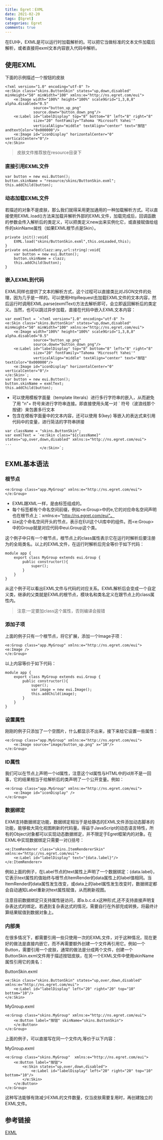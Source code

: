 ```yaml
---
title: Egret：EXML
date: 2021-02-20
tags: [Egret]
categories: Egret
comments: true
---
```


在EUI中，EXML是可以运行时加载解析的。可以把它当做标准的文本文件加载后解析，或者直接将exml文本内容嵌入代码中解析。

## 使用EXML

下面的示例描述一个按钮的皮肤
```
<?xml version="1.0" encoding="utf-8" ?> 
<e:Skin class="skins.ButtonSkin" states="up,down,disabled" minHeight="50" minWidth="100" xmlns:e="http://ns.egret.com/eui"> 
    <e:Image width="100%" height="100%" scale9Grid="1,3,8,8" alpha.disabled="0.5"
             source="button_up_png"
             source.down="button_down_png"/> 
    <e:Label id="labelDisplay" top="8" bottom="8" left="8" right="8"
             size="20" fontFamily="Tahoma 'Microsoft Yahei'"
             verticalAlign="middle" textAlign="center" text="按钮" andtextColor="0x000000"/> 
    <e:Image id="iconDisplay" horizontalCenter="0" verticalCenter="0"/> 
</e:Skin>
```
> 皮肤文件推荐放在resource目录下

### 直接引用EXML文件

```
var button = new eui.Button();
button.skinName = "resource/skins/ButtonSkin.exml";
this.addChild(button);
```

### 动态加载EXML文件
若描述的对象不是皮肤，那么我们就得采用更加通用的一种加载解析方式。可以直接使用EXML.load()方法来加载并解析外部的EXML文件，加载完成后，回调函数的参数会传入解析后的类定义，可以把类定义new出来实例化它，或直接赋值给组件的skinName属性（如果EXML根节点是Skin）。

```
private init():void{
    EXML.load("skins/ButtonSkin.exml",this.onLoaded,this);
}
private onLoaded(clazz:any,url:string):void{
    var button = new eui.Button();
    button.skinName = clazz;
    this.addChild(button);
}
```

### 嵌入EXML到代码
EXML同样也提供了文本的解析方式，这个过程可以直接类比对JSON文件的处理，因为几乎是一样的。可以使用HttpRequest去加载EXML文件的文本内容，然后运行时调用EXML.parse(exmlText)方法去解析即可，会立即返回解析后的类定义。当然，也可以跳过异步加载，直接在代码中嵌入EXML文本内容：

```
var exmlText = `<?xml version="1.0" encoding="utf-8" ?> 
<e:Skin class="skins.ButtonSkin" states="up,down,disabled" minHeight="50" minWidth="100" xmlns:e="http://ns.egret.com/eui"> 
    <e:Image width="100%" height="100%" scale9Grid="1,3,8,8" alpha.disabled="0.5"
             source="button_up_png"
             source.down="button_down_png"/> 
    <e:Label id="labelDisplay" top="8" bottom="8" left="8" right="8"
             size="20" fontFamily="Tahoma 'Microsoft Yahei'"
             verticalAlign="middle" textAlign="center" text="按钮" textColor="0x000000"/> 
    <e:Image id="iconDisplay" horizontalCenter="0" verticalCenter="0"/> 
</e:Skin>`;
var button = new eui.Button();
button.skinName = exmlText;
this.addChild(button);
```
- 可以使用模板字面量（template literals）进行多行字符串的嵌入，从而避免了用 "n"+ 符号来进行字符串连接。即直接使用头尾一对 `  符号（波浪线那个按键）来包裹多行文本
- 包含在模板字面量中的文本内容，还可以使用 ${key} 等嵌入的表达式来引用代码中的变量，进行简洁的字符串拼接

```
var className = "skins.ButtonSkin";
var exmlText = `<e:Skin class="${className}" states="up,over,down,disabled" xmlns:s="http://ns.egret.com/eui">                ...
                </e:Skin>`;
```

## EXML基本语法
### 根节点

```
<e:Group class="app.MyGroup" xmlns:e="http://ns.egret.com/eui"> 
</e:Group>
```

- EXML跟XML一样，是由标签组成的。
- 每个标签都有个命名空间前缀，例如<e:Group>中的e,它的对应命名空间声明也在根节点上：xmlns:e="http://ns.egret.com/eui"。
- 以e这个命名空间开头的节点，表示在EUI这个UI库中的组件。而<e:Group>中的Group就是对应代码中eui.Group这个类。

这个例子中只有一个根节点，根节点上的class属性表示它在运行时解析后要注册为的全局类名。以上的EXML文件，在运行时解析后完全等价于如下代码：

```
module app {    
    export class MyGroup extends eui.Group {        
        public constructor(){
            super();
        }
    }
}
```

从这个例子可以看出EXML文件与代码的对应关系。EXML解析后会变成一个自定义类，继承的父类就是EXML的根节点，模块名和类名定义在跟节点上的class属性内。

> 注意:一定要加class这个属性，否则编译会报错

### 添加子项
上面的例子只有一个根节点，将它扩展，添加一个Image子项：

```
<e:Group class="app.MyGroup" xmlns:e="http://ns.egret.com/eui">     <e:Image /> 
</e:Group>
```

以上内容等价于如下代码：

```
module app {    
    export class MyGroup extends eui.Group {        
        public constructor(){
            super();
            var image = new eui.Image();
            this.addChild(image);
        }
    }
}
```

### 设置属性
刚刚的例子只添加了一个空图片，什么都显示不出来，接下来给它设置一些属性：

```
<e:Group class="app.MyGroup" xmlns:e="http://ns.egret.com/eui"> 
    <e:Image source="image/button_up.png" x="10"/> 
</e:Group>
```

### ID属性
我们可以在节点上声明一个id属性，注意这个id属性与HTML中的id并不是一回事，它的结果相当于给解析后的类声明了一个公开变量。例如：

```
<e:Group class="app.MyGroup" xmlns:e="http://ns.egret.com/eui"> 
    <e:Image id="iconDisplay" /> 
</e:Group>
```

### 数据绑定
EXMl支持数据绑定功能，数据绑定相当于是给静态的EXML文件添加动态脚本的功能，能够极大简化视图刷新的代码量。得益于JavaScript的动态语言特性，所有的Object对象都可以实现动态数据绑定，并不限定于Egret框架内的对象。在EXML中实现数据绑定只需要一对{}括号：

```
<e:ItemRenderer class="skins.ItemRendererSkin" xmlns:e="http://ns.egret.com/eui"> 
    <e:Label id="labelDisplay" text="{data.label}"/> 
</e:ItemRenderer>
```

例如上面的例子，在Label节点的text属性上声明了一个数据绑定：{data.label}，它表示text属性的值始终与根节点ItemRender的data属性上的label值相同。当ItemRender的data属性发生改变，或data上的label属性发生改变时，数据绑定都会自动通知Label重新对text属性赋值，从而刷新视图。

注意目前数据绑定只支持属性链访问，即a.b.c.d.x这种形式,还不支持直接声明复杂表达式的绑定。若遇到复杂表达式的情况，需要自行在外部完成转换，将最终计算结果赋值到数据对象上。

### 内部类
在很多情况下，都需要引用一些只使用一次的EXML文件，对于这种情况，现在更好的做法是直接内嵌它，而不再需要额外创建一个文件再引用它。例如一个Button，需要引用一个皮肤，通常的做法是分成两个文件，创建一个ButtonSkin.exml文件用于描述按钮皮肤，在另一个EXML文件中使用skinName属性引用它的类名：

ButtonSkin.exml

```
<e:Skin class="skins.ButtonSkin" states="up,over,down,disabled" xmlns:e="http://ns.egret.com/eui"> 
    <e:Label id="labelDisplay" left="20" right="20" top="10" bottom="10"/> 
</e:Skin>
```

MyGroup.exml

```
<e:Group class="skins.MyGroup" xmlns:e="http://ns.egret.com/eui"> 
    <e:Button label="按钮" skinName="skins.ButtonSkin">
    </e:Button>
</e:Group>
```

上面的例子，可以直接写在同一个文件内,等价于以下内容：

MyGroup.exml

```
<e:Group class="skins.MyGroup"  xmlns:e="http://ns.egret.com/eui"> 
    <e:Button label="按钮"> 
        <e:Skin states="up,over,down,disabled"> 
            <e:Label id="labelDisplay" left="20" right="20" top="10" bottom="10"/> 
        </e:Skin> 
    </e:Button> 
</e:Group>
```

这种写法能够有效减少EXML的文件数量，仅当皮肤需要复用时，再创建独立的EXML文件。

## 参考链接
[EXML](http://developer.egret.com/cn/github/egret-docs/extension/EUI/EXML/useEXML/index.html)